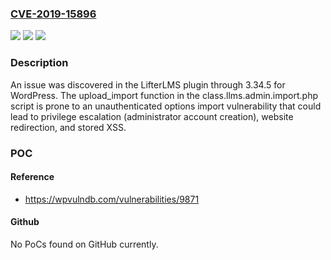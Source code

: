 ### [CVE-2019-15896](https://cve.mitre.org/cgi-bin/cvename.cgi?name=CVE-2019-15896)
![](https://img.shields.io/static/v1?label=Product&message=n%2Fa&color=blue)
![](https://img.shields.io/static/v1?label=Version&message=n%2Fa&color=blue)
![](https://img.shields.io/static/v1?label=Vulnerability&message=n%2Fa&color=brighgreen)

### Description

An issue was discovered in the LifterLMS plugin through 3.34.5 for WordPress. The upload_import function in the class.llms.admin.import.php script is prone to an unauthenticated options import vulnerability that could lead to privilege escalation (administrator account creation), website redirection, and stored XSS.

### POC

#### Reference
- https://wpvulndb.com/vulnerabilities/9871

#### Github
No PoCs found on GitHub currently.

